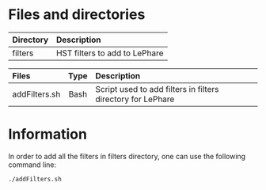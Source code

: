 # Files and directories

Directory | Description
:-        | :-
filters   | HST filters to add to LePhare

Files         | Type | Description
:-            | :-:  | :-
addFilters.sh | Bash | Script used to add filters in filters directory for LePhare

# Information

In order to add all the filters in filters directory, one can use the following command line:

```bash
./addFilters.sh
```
